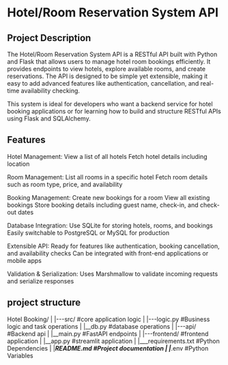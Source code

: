# Hotel/Room Reservation System API

## Project Description

The Hotel/Room Reservation System API is a RESTful API built with Python and Flask that allows users to manage hotel room bookings efficiently. It provides endpoints to view hotels, explore available rooms, and create reservations. The API is designed to be simple yet extensible, making it easy to add advanced features like authentication, cancellation, and real-time availability checking.

This system is ideal for developers who want a backend service for hotel booking applications or for learning how to build and structure RESTful APIs using Flask and SQLAlchemy.

## Features

Hotel Management:
View a list of all hotels
Fetch hotel details including location

Room Management:
List all rooms in a specific hotel
Fetch room details such as room type, price, and availability

Booking Management:
Create new bookings for a room
View all existing bookings
Store booking details including guest name, check-in, and check-out dates

Database Integration:
Use SQLite for storing hotels, rooms, and bookings
Easily switchable to PostgreSQL or MySQL for production

Extensible API:
Ready for features like authentication, booking cancellation, and availability checks
Can be integrated with front-end applications or mobile apps

Validation & Serialization:
Uses Marshmallow to validate incoming requests and serialize responses

## project structure

Hotel Booking/
|
|---src/                 #core application logic
|     |---logic.py       #Business logic and task
operations
|     |__db.py           #database operations
|
|---api/                 #Backend api
|     |__main.py         #FastAPI endpoints
|
|---frontend/            #frontend application
|     |__app.py          #streamlit application
|
|___requirements.txt     #Python Dependencies
|
|___README.md            #Project documentation
|
|___.env                 #Python Variables 
